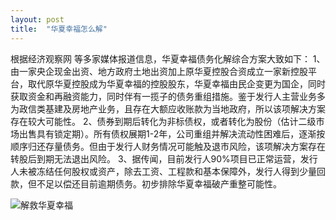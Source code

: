 ```yaml
---
layout: post
title:  "华夏幸福怎么解"
---
```


根据经济观察网 等多家媒体报道信息，华夏幸福债务化解综合方案大致如下： 
1、由一家央企现金出资、地方政府土地出资加上原华夏控股合资成立一家新控股平台，取代原华夏控股成为华夏幸福的控股股东，华夏幸福由民企变更为国企，同时获取资金和再融资能力，同时伴有一揽子的债务重组措施。鉴于发行人主营业务多为政信类基建及房地产业务，且存在大额应收账款为当地政府，所以该项解决方案存在较大可能性。 
2、债券到期后转化为非标债权，或者转化为股份（估计二级市场出售具有锁定期）。所有债权展期1-2年，公司重组并解决流动性困难后，逐渐按顺序归还存量债务。但由于发行人财务情况可能触及退市风险，该项解决方案存在转股后到期无法退出风险。
3、据传闻，目前发行人90%项目已正常运营，发行人未被冻结任何股权或资产，除去工资、工程款和基本保障外，发行人得到少量回款，但不足以偿还目前逾期债务。初步排除华夏幸福破产重整可能性。

![](https://easonqys.github.io/myblog/images/huaxiaxingfu.png "解救华夏幸福")
